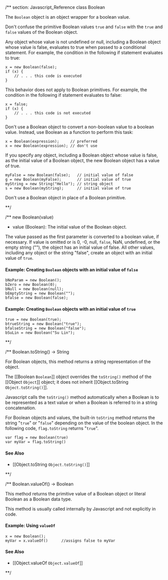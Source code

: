 
/** section: Javascript_Reference
class Boolean

The `Boolean` object is an object wrapper for a boolean value.

Don't confuse the primitive Boolean values `true` and `false` with the `true` and `false` values of the Boolean object.

Any object whose value is not undefined or null, including a Boolean object whose value is false, evaluates to true when passed to a conditional statement. For example, the condition in the following if statement evaluates to true:

	x = new Boolean(false);
	if (x) {
		// . . . this code is executed
	}
        
This behavior does not apply to Boolean primitives. For example, the condition in the following if statement evaluates to false:

	x = false;
	if (x) {
		// . . . this code is not executed
	}
        
Don't use a Boolean object to convert a non-boolean value to a boolean value. Instead, use Boolean as a function to perform this task:

	x = Boolean(expression);     // preferred
	x = new Boolean(expression); // don't use
        
If you specify any object, including a Boolean object whose value is false, as the initial value of a Boolean object, the new Boolean object has a value of true.

	myFalse = new Boolean(false);   // initial value of false
	g = new Boolean(myFalse);       // initial value of true
	myString = new String("Hello"); // string object
	s = new Boolean(myString);      // initial value of true
        
Don't use a Boolean object in place of a Boolean primitive.

**/

/**
new Boolean(value)
- value (Boolean): The initial value of the Boolean object.

The value passed as the first parameter is converted to a boolean value, if necessary. If value is omitted or is 0, -0, null, `false`, NaN, undefined, or the empty string (""), the object has an initial value of false. All other values, including any object or the string "false", create an object with an initial value of `true`.

#### Example: Creating `Boolean` objects with an initial value of `false`

	bNoParam = new Boolean();
	bZero = new Boolean(0);
	bNull = new Boolean(null);
	bEmptyString = new Boolean("");
	bfalse = new Boolean(false);

#### Example: Creating `Boolean` objects with an initial value of `true`
  

	true = new Boolean(true);
	btrueString = new Boolean("true");
	bfalseString = new Boolean("false");
	bSuLin = new Boolean("Su Lin");

**/

/**
Boolean.toString() -> String
  
For Boolean objects, this method returns a string representation of the object.

The [[Boolean `Boolean`]] object overrides the `toString()` method of the [[Object `Object`]] object; it does not inherit [[Object.toString `Object.toString()`]].

Javascript calls the `toString()` method automatically when a Boolean is to be represented as a text value or when a Boolean is referred to in a string concatenation.

For Boolean objects and values, the built-in `toString` method returns the string "`true`" or "`false`" depending on the value of the boolean object. In the following code, `flag.toString` returns "`true`".

	var flag = new Boolean(true)
	var myVar = flag.toString()

#### See Also 
* [[Object.toString `Object.toString()`]]

**/

/**
Boolean.valueOf() -> Boolean

This method returns the primitive value of a Boolean object or literal Boolean as a Boolean data type.

This method is usually called internally by Javascript and not explicitly in code.

#### Example: Using `valueOf`

	x = new Boolean();
	myVar = x.valueOf()      //assigns false to myVar
    
#### See Also
* [[Object.valueOf `Object.valueOf`]]

**/

